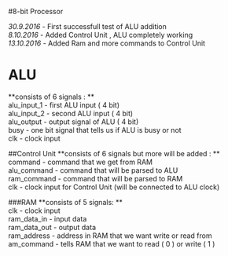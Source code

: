 #8-bit Processor

*30.9.2016* - First successfull test of ALU addition  
*8.10.2016* - Added Control Unit , ALU completely working  
*13.10.2016* - Added Ram and more commands to Control Unit  

# ALU 
**consists of 6 signals : **    
alu_input_1 - first ALU input ( 4 bit)  
alu_input_2 - second ALU input ( 4 bit)  
alu_output - output signal of ALU ( 4 bit)  
busy - one bit signal that tells us if ALU is busy or not  
clk - clock input  

##Control Unit 
**consists of 6 signals but more will be added : **    
command - command that we get from RAM  
alu_command - command that will be parsed to ALU  
ram_command - command that will be parsed to RAM  
clk - clock input for Control Unit (will be connected to ALU clock)    

###RAM
**consists of 5 signals: **     
clk - clock input    
ram_data_in - input data  
ram_data_out - output data  
ram_address - address in RAM that we want write or read from  
am_command - tells RAM that we  want to read ( 0 ) or write ( 1 )   